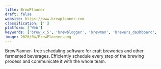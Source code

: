 ```yaml
---
title: BrewPlanner
draft: false 
website: https://www.brewplanner.com
classification: ['']
platform: ['Web']
keywords: ['brew_x_5', 'brewblogger', 'brewman', 'brewers_dashboard', 'broodoo', 'cloudbeds', 'ekos_brewmaster', 'firefly', 'iconic_brewery_mangement_system', 'journy', 'kegshoe_keg_tracking', 'mybrewco', 'orchestratedbeer', 'perfecttableplan', 'shiftnote', 'tap:room', 'trustyou_messaging', 'viator', 'virtualconcierge']
image: 2020/04/BrewPlanner.png
---
```

BrewPlanner- free scheduling software for craft breweries and other fermented beverages. Efficiently schedule every step of the brewing process and communicate it with the whole team.